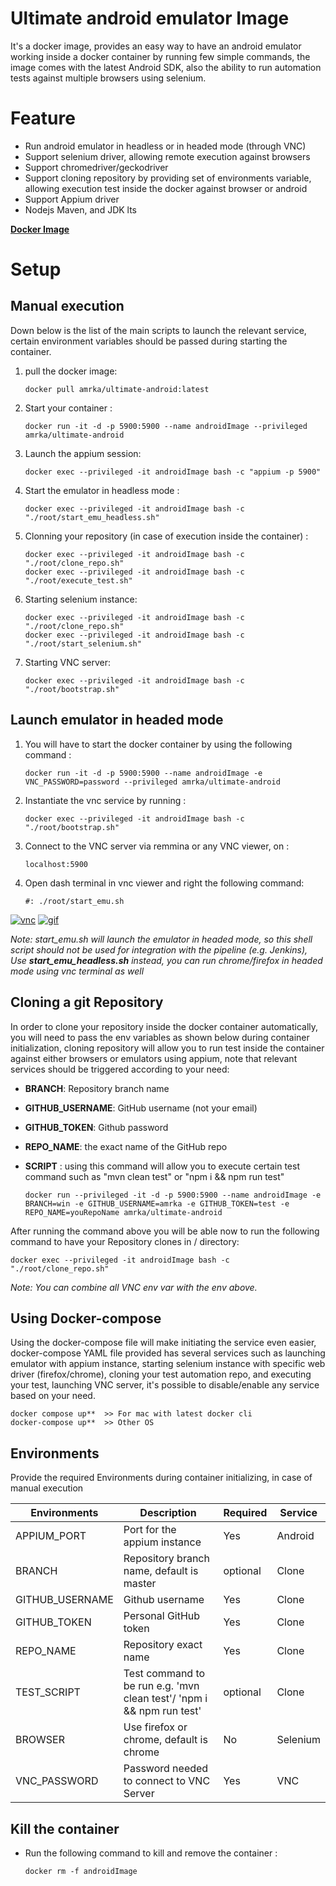 # Ultimate android emulator Image

It's a docker image, provides an easy way to have an android emulator working inside a docker container by running few simple commands, the image comes with the latest Android SDK, also the ability to run automation tests against multiple browsers using selenium.

# Feature

- Run android emulator in headless or in headed mode (through VNC)
- Support selenium driver, allowing remote execution against browsers
- Support chromedriver/geckodriver
- Support cloning repository by providing set of environments variable, allowing execution test inside the docker against browser or android
- Support Appium driver
- Nodejs Maven, and JDK lts

<!-- Emulator image is x86 CPU to enhance its speed and performance, also google play services have been added. -->

**[Docker Image](https://hub.docker.com/repository/docker/amrka/ultimate-android)**


# Setup

## Manual execution

Down below is the list of the main scripts to launch the relevant service, certain environment variables should be passed during starting the container.

1.  pull the docker image: 

        docker pull amrka/ultimate-android:latest
    
3.  Start your container :

        docker run -it -d -p 5900:5900 --name androidImage --privileged amrka/ultimate-android    

4.  Launch the appium session:

        docker exec --privileged -it androidImage bash -c "appium -p 5900"
 
5.  Start the emulator in headless mode :

        docker exec --privileged -it androidImage bash -c "./root/start_emu_headless.sh"

6.  Clonning your repository (in case of execution inside the container) :

        docker exec --privileged -it androidImage bash -c "./root/clone_repo.sh"
        docker exec --privileged -it androidImage bash -c "./root/execute_test.sh"

7.  Starting selenium instance:

        docker exec --privileged -it androidImage bash -c "./root/clone_repo.sh"
        docker exec --privileged -it androidImage bash -c "./root/start_selenium.sh"

8.  Starting VNC server:

        docker exec --privileged -it androidImage bash -c "./root/bootstrap.sh"



## Launch emulator in headed mode


1.  You will have to start the docker container by using the following command :

        docker run -it -d -p 5900:5900 --name androidImage -e VNC_PASSWORD=password --privileged amrka/ultimate-android

2.  Instantiate the vnc service by running :

        docker exec --privileged -it androidImage bash -c "./root/bootstrap.sh"

3.  Connect to the VNC server via remmina or any VNC viewer, on :
          
        localhost:5900
    
4.  Open dash terminal in vnc viewer and right the following command: 

        #: ./root/start_emu.sh
 
<a href="https://ibb.co/pPq0bn9"><img src="https://i.ibb.co/pPq0bn9/vnc.png" alt="vnc" border="0"></a>       <a href="https://ibb.co/cJB6qkX"><img src="https://i.ibb.co/cJB6qkX/gif.gif"       alt="gif" border="0"></a>
    
*Note: start_emu.sh will launch the emulator in headed mode, so this shell script should not be used for integration with the pipeline (e.g. Jenkins), Use **start_emu_headless.sh** instead, you can run chrome/firefox in headed mode using vnc terminal as well*

## Cloning a git Repository
In order to clone your repository inside the docker container automatically, you will need to pass the env variables as shown below during container initialization, cloning repository will allow you to run test inside the container against either browsers or emulators using appium, note that relevant services should be triggered according to your need:

-   **BRANCH**: Repository branch name
-   **GITHUB_USERNAME**: GitHub username (not your email)
-   **GITHUB_TOKEN**: Github password
-   **REPO_NAME**: the exact name of the GitHub repo
-   **SCRIPT** : using this command will allow you to execute certain test command such as "mvn clean test" or "npm i && npm run test"

        docker run --privileged -it -d -p 5900:5900 --name androidImage -e BRANCH=win -e GITHUB_USERNAME=amrka -e GITHUB_TOKEN=test -e REPO_NAME=youRepoName amrka/ultimate-android

After running the command above you will be able now to run the following command to have your Repository clones in / directory:

    docker exec --privileged -it androidImage bash -c "./root/clone_repo.sh"

*Note: You can combine all VNC env var with the env above.*

## Using Docker-compose

Using the docker-compose file will make initiating the service even easier, docker-compose YAML file provided has several services such as launching emulator with appium instance, starting selenium instance with specific web driver (firefox/chrome), cloning your test automation repo, and executing your test, launching VNC server, it's possible to disable/enable any service based on your need.
    
    docker compose up**  >> For mac with latest docker cli
    docker-compose up**  >> Other OS


## Environments

Provide the required Environments during container initializing, in case of manual execution 

| Environments      | Description                                                                                              | Required | Service    |
| ----------------- | -------------------------------------------------------------------------------------------------------- | -------- | ---------- |
| APPIUM_PORT       | Port for the appium instance                                                                             | Yes      | Android    |
| BRANCH            | Repository branch name, default is master                                                               | optional | Clone      |
| GITHUB_USERNAME   | Github username                                                                                          | Yes      | Clone      |
| GITHUB_TOKEN      | Personal GitHub token                                                                                    | Yes      | Clone      |
| REPO_NAME         | Repository exact name                                                                                    | Yes      | Clone      |
| TEST_SCRIPT       | Test command to be run e.g. 'mvn clean test'/ 'npm i && npm run test'                                    | optional | Clone      |
| BROWSER           | Use firefox or chrome, default is chrome                                                                 | No       | Selenium   |
| VNC_PASSWORD      | Password needed to connect to VNC Server                                                                 | Yes      | VNC        |


## Kill the container

-   Run the following command to kill and remove the container : 

        docker rm -f androidImage
